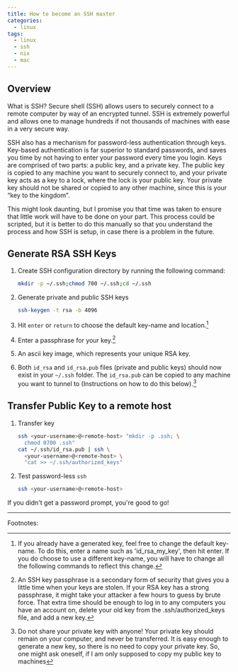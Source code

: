 ```yaml
---
title: How to become an SSH master
categories:
  - linux
tags:
  - linux
  - ssh
  - nix
  - mac
---
```


## Overview

What is SSH? Secure shell (SSH) allows users to securely connect to a remote computer by way of an encrypted tunnel. SSH is extremely powerful and allows one to manage hundreds if not thousands of machines with ease in a very secure way.

SSH also has a mechanism for password-less authentication through keys. Key-based authentication is far superior to standard passwords, and saves you time by not having to enter your password every time you login. Keys are comprised of two parts: a public key, and a private key. The public key is copied to any machine you want to securely connect to, and your private key acts as a key to a lock, where the lock is your public key. Your private key should not be shared or copied to any other machine, since this is your “key to the kingdom”.

This might look daunting, but I promise you that time was taken to ensure that little work will have to be done on your part. This process could be scripted, but it is better to do this manually so that you understand the process and how SSH is setup, in case there is a problem in the future.

## Generate RSA SSH Keys

1. Create SSH configuration directory by running the following command:

    ``` bash
    mkdir -p ~/.ssh;chmod 700 ~/.ssh;cd ~/.ssh
    ```

2. Generate private and public SSH keys

    ``` bash
    ssh-keygen -t rsa -b 4096
    ```

3. Hit `enter` or `return` to choose the default key-name and location.[^1]
4. Enter a passphrase for your key.[^2]
5. An ascii key image, which represents your unique RSA key.
6. Both `id_rsa` and `id_rsa.pub` files (private and public keys) should now exist in your `~/.ssh` folder. The `id_rsa.pub` can be copied to any machine you want to tunnel to (Instructions on how to do this below).[^3]

## Transfer Public Key to a remote host

1. Transfer key

    ``` bash
    ssh <your-username>@<remote-host> "mkdir -p .ssh; \
      chmod 0700 .ssh"
    cat ~/.ssh/id_rsa.pub | ssh \
      <your-username>@<remote-host> \
      "cat >> ~/.ssh/authorized_keys"
    ```
2. Test password-less `ssh`

    ``` bash
    ssh <your-username>@<remote-host>
    ```

If you didn't get a password prompt, you're good to go!

---

Footnotes:

[^1]: If you already have a generated key, feel free to change the default key-name. To do this, enter a name such as 'id_rsa_my_key', then hit enter. If you do choose to use a different key-name, you will have to change all the following commands to reflect this change.
[^2]: An SSH key passphrase is a secondary form of security that gives you a little time when your keys are stolen. If your RSA key has a strong passphrase, it might take your attacker a few hours to guess by brute force. That extra time should be enough to log in to any computers you have an account on, delete your old key from the .ssh/authorized_keys file, and add a new key.
[^3]: Do not share your private key with anyone! Your private key should remain on your computer, and never be transferred. It is easy enough to generate a new key, so there is no need to copy your private key. So, one might ask oneself, if I am only supposed to copy my public key to machines
